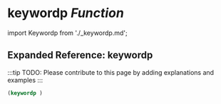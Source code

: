 # **keywordp** *Function*

import Keywordp from './_keywordp.md';

<Keywordp />

## Expanded Reference: keywordp

:::tip
TODO: Please contribute to this page by adding explanations and examples
:::

```lisp
(keywordp )
```
